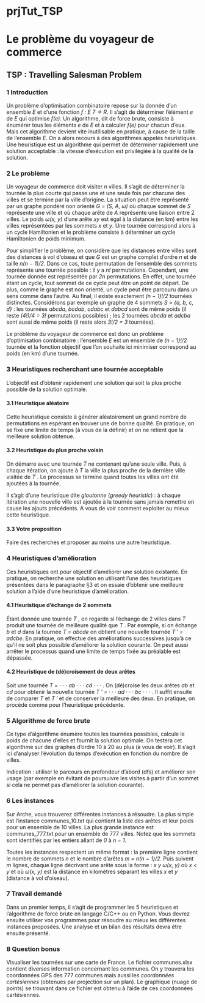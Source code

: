 # prjTut_TSP

# Le problème du voyageur de commerce
## TSP : Travelling Salesman Problem


### 1 Introduction

Un problème d’optimisation combinatoire repose sur la donnée d’un ensemble _E_ et d’une fonction _f : E 7 → R_. Il s’agit de déterminer l’élément _e_ de _E_ qui optimise _f(e)_. Un algorithme, dit de force brute, consiste à énumérer tous les éléments _e_ de _E_ et à calculer _f(e)_ pour chacun d’eux. Mais cet algorithme devient vite inutilisable en pratique, à cause de la taille de l’ensemble _E_. On a alors recours à des algorithmes appelés heuristiques. Une heuristique est un algorithme qui permet de déterminer rapidement une solution acceptable : la vitesse d’exécution est privilégiée à la qualité de la solution.

### 2 Le problème

Un voyageur de commerce doit visiter _n_ villes. Il s’agit de déterminer la tournée la plus courte qui passe une et une seule fois par chacune des villes et se termine par la ville d’origine. La situation peut être représenté par un graphe pondéré non orienté _G = (S, A, ω)_ où chaque sommet de _S_ représente une ville et où chaque arête de _A_ représente une liaison entre 2 villes. Le poids _ω(x, y)_ d’une arête _xy_ est égal à la distance (en km) entre les villes représentées par les sommets _x_ et _y_. Une tournée correspond alors à un cycle Hamiltonien et le problème consiste à déterminer un cycle Hamiltonien de poids minimum.

Pour simplifier le problème, on considère que les distances entre villes sont des distances à vol d’oiseau et que _G_ est un graphe complet d’ordre _n_ et de taille _n(n − 1)/2_. Dans ce cas, toute permutation de l’ensemble des sommets représente une tournée possible : il y a _n!_ permutations. Cependant, une tournée donnée est représentée par _2n_ permutations. En effet, une tournée étant un cycle, tout sommet de ce cycle peut être un point de départ. De plus, comme le graphe est non orienté, un cycle peut être parcouru dans un sens comme dans l’autre. Au final, il existe exactement _(n − 1)!/2_ tournées distinctes. Considérons par exemple un graphe de 4 sommets _S = {a, b, c, d}_ : les tournées _abcda_, _bcdab_, _cdabc_ et _dabcd_ sont de même poids (il reste _(4!)/4 = 3!_ permutations possibles) ; les 2 tournées _abcda_ et _adcba_ sont aussi de même poids (il reste alors _3!/2 = 3_ tournées).

Le problème du voyageur de commerce est donc un problème d’optimisation combinatoire : l’ensemble _E_ est un ensemble de _(n − 1)!/2_ tournée et la fonction objectif que l’on souhaite ici minimiser correspond au poids (en km) d’une tournée. 

### 3 Heuristiques recherchant une tournée acceptable

L’objectif est d’obtenir rapidement une solution qui soit la plus proche possible de la solution optimale.

#### 3.1 Heuristique aléatoire

Cette heuristique consiste à générer aléatoirement un grand nombre de permutations en espérant en trouver une de bonne qualité. En pratique, on se fixe une limite de temps (à vous de la définir) et on ne retient que la meilleure solution obtenue.

#### 3.2 Heuristique du plus proche voisin

On démarre avec une tournée _T_ ne contenant qu’une seule ville. Puis, à chaque itération, on ajoute à _T_ la ville la plus proche de la dernière ville visitée de _T_ . Le processus se termine quand toutes les villes ont été ajoutées à la tournée.

Il s’agit d’une heuristique dite _gloutonne_ (_greedy heuristic_) : à chaque itération une nouvelle ville est ajoutée à la tournée sans jamais remettre en cause les ajouts précédents. A vous de voir comment exploiter au mieux cette heuristique.

#### 3.3 Votre proposition

Faire des recherches et proposer au moins une autre heuristique.

### 4 Heuristiques d’amélioration

Ces heuristiques ont pour objectif d’améliorer une solution existante. En pratique, on recherche une solution en utilisant l’une des heuristiques présentées dans le paragraphe §3 et on essaie d’obtenir une meilleure solution à l’aide d’une heuristique d’amélioration.

#### 4.1 Heuristique d’échange de 2 sommets

Étant donnée une tournée _T_ , on regarde si l’échange de 2 villes dans _T_ produit une tournée de meilleure qualité que _T_ . Par exemple, si on échange _b_ et _d_ dans la tournée _T = abcde_ on obtient une nouvelle tournée _T ′ = adcbe_. En pratique, on effectue des améliorations successives jusqu’à ce qu’il ne soit plus possible d’améliorer la solution courante. On peut aussi arrêter le processus quand une limite de temps fixée au préalable est dépassée.

#### 4.2 Heuristique de (dé)croisement de deux arêtes

Soit une tournée _T = · · · ab · · · cd · · ·_ . On (dé)croise les deux arêtes _ab_ et _cd_ pour obtenir la nouvelle tournée _T ′ = · · · ad · · · bc · · ·_ . Il suffit ensuite de comparer _T_ et _T ′_ et de conserver la meilleure des deux. En pratique, on procède comme pour l’heuristique précédente.

### 5 Algorithme de force brute

Ce type d’algorithme énumère toutes les tournées possibles, calcule le poids de chacune d’elles et fournit la solution optimale. On testera cet algorithme sur des graphes d’ordre 10 à 20 au plus (à vous de voir). Il s’agit ici d’analyser l’évolution du temps d’exécution en fonction du nombre de villes.

Indication : utiliser le parcours en profondeur d’abord (dfs) et améliorer son usage (par exemple en évitant de poursuivre les visites à partir d’un sommet si cela ne
permet pas d’améliorer la solution courante).

### 6 Les instances

Sur Arche, vous trouverez différentes instances à résoudre. La plus simple est l’instance communes_10.txt qui contient la liste des arêtes et leur poids pour un ensemble de 10 villes. La plus grande instance est communes_777.txt pour un ensemble de 777 villes. Notez que les sommets sont identifiés par les entiers allant de _0_ à _n − 1_.

Toutes les instances respectent un même format : la première ligne contient le nombre de sommets _n_ et le nombre d’arêtes _m = n(n − 1)/2_. Puis suivent _m_ lignes, chaque ligne décrivant une arête sous la forme : _x y ω(x, y)_ où _x < y_ et où _ω(x, y)_ est la distance en kilomètres séparant les villes _x_ et _y_ (distance à vol d’oiseau).

### 7 Travail demandé

Dans un premier temps, il s’agit de programmer les 5 heuristiques et l’algorithme de force brute en langage C/C++ ou en Python. Vous devrez ensuite utiliser vos programmes pour résoudre au mieux les différentes instances proposées. Une analyse et un bilan des résultats devra être ensuite présenté.

### 8 Question bonus

Visualiser les tournées sur une carte de France. Le fichier communes.xlsx contient diverses information concernant les communes. On y trouvera les coordonnées GPS des 777 communes mais aussi les _coordonnées cartésiennes_ (obtenues par projection sur un plan). Le graphique (nuage de points) se trouvant dans ce fichier est obtenu
à l’aide de ces coordonnées cartésiennes.


